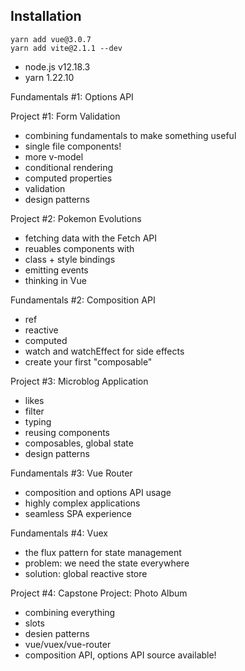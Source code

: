 ## Installation

```
yarn add vue@3.0.7
yarn add vite@2.1.1 --dev
```

- node.js v12.18.3
- yarn 1.22.10


Fundamentals #1: Options API

Project #1: Form Validation

- combining fundamentals to make something useful
- single file components!
- more v-model
- conditional rendering
- computed properties
- validation
- design patterns

Project #2: Pokemon Evolutions

- fetching data with the Fetch API
- reuables components with <slot>
- class + style bindings
- emitting events
- thinking in Vue

Fundamentals #2: Composition API

- ref
- reactive
- computed
- watch and watchEffect for side effects
- create your first "composable"

Project #3: Microblog Application

- likes
- filter
- typing
- reusing components
- composables, global state
- design patterns

Fundamentals #3: Vue Router

- composition and options API usage
- highly complex applications
- seamless SPA experience

Fundamentals #4: Vuex

- the flux pattern for state management
- problem: we need the state everywhere
- solution: global reactive store 

Project #4: Capstone Project: Photo Album

- combining everything
- slots
- desien patterns
- vue/vuex/vue-router
- composition API, options API source available!


